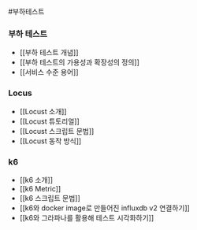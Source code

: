 
#부하테스트 

### 부하 테스트
- [[부하 테스트 개념]]
- [[부하 테스트의 가용성과 확장성의 정의]]
- [[서비스 수준 용어]]
### Locus
- [[Locust 소개]]
- [[Locust 튜토리얼]]
- [[Locust 스크립트 문법]]
- [[Locust 동작 방식]]

### k6
- [[k6 소개]]
- [[k6 Metric]]
- [[k6 스크립트 문법]]
- [[k6와 docker image로 만들어진 influxdb v2 연결하기]]
- [[k6와 그라파나를 활용해 테스트 시각화하기]]
